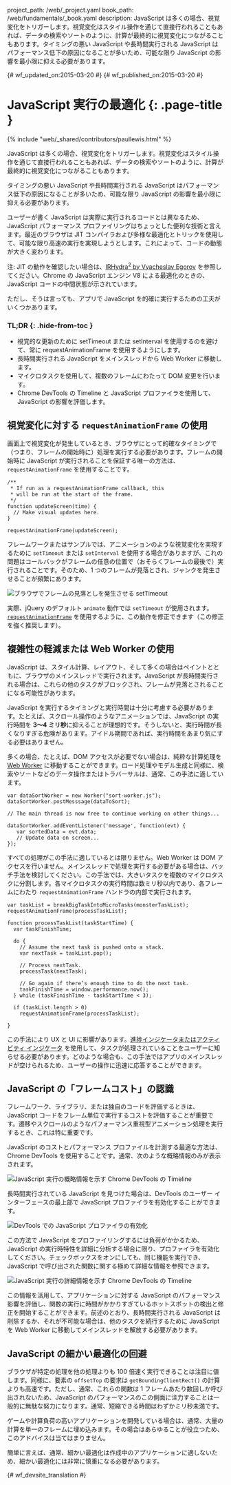 project_path: /web/_project.yaml
book_path: /web/fundamentals/_book.yaml
description: JavaScript は多くの場合、視覚変化をトリガーします。視覚変化はスタイル操作を通じて直接行われることもあれば、データの検索やソートのように、計算が最終的に視覚変化につながることもあります。タイミングの悪い JavaScript や長時間実行される JavaScript はパフォーマンス低下の原因になることが多いため、可能な限り JavaScript の影響を最小限に抑える必要があります。

{# wf_updated_on:2015-03-20 #}
{# wf_published_on:2015-03-20 #}

#  JavaScript 実行の最適化 {: .page-title }

{% include "web/_shared/contributors/paullewis.html" %}

JavaScript は多くの場合、視覚変化をトリガーします。視覚変化はスタイル操作を通じて直接行われることもあれば、データの検索やソートのように、計算が最終的に視覚変化につながることもあります。

タイミングの悪い JavaScript や長時間実行される JavaScript はパフォーマンス低下の原因になることが多いため、可能な限り JavaScript の影響を最小限に抑える必要があります。



ユーザーが書く JavaScript は実際に実行されるコードとは異なるため、JavaScript パフォーマンス プロファイリングはちょっとした便利な技術と言えます。最近のブラウザは JIT コンパイラおよび多様な最適化とトリックを使用して、可能な限り高速の実行を実現しようとします。これによって、コードの動態が大きく変わります。

注: JIT の動作を確認したい場合は、<a href='http://mrale.ph/irhydra/2/'>IRHydra<sup>2</sup> by Vyacheslav Egorov</a> を参照してください。Chrome の JavaScript エンジン V8 による最適化のときの、JavaScript コードの中間状態が示されています。

ただし、そうは言っても、アプリで JavaScript を的確に実行するための工夫がいくつかあります。

### TL;DR {: .hide-from-toc }

* 視覚的な更新のために setTimeout または setInterval を使用するのを避けて、常に requestAnimationFrame を使用するようにします。
* 長時間実行される JavaScript をメインスレッドから Web Worker に移動します。
* マイクロタスクを使用して、複数のフレームにわたって DOM 変更を行います。
* Chrome DevTools の Timeline と JavaScript プロファイラを使用して、JavaScript の影響を評価します。

## 視覚変化に対する `requestAnimationFrame` の使用

画面上で視覚変化が発生しているとき、ブラウザにとって的確なタイミングで（つまり、フレームの開始時に）処理を実行する必要があります。フレームの開始時に JavaScript が実行されることを保証する唯一の方法は、`requestAnimationFrame` を使用することです。


    /**
     * If run as a requestAnimationFrame callback, this
     * will be run at the start of the frame.
     */
    function updateScreen(time) {
      // Make visual updates here.
    }

    requestAnimationFrame(updateScreen);


フレームワークまたはサンプルでは、アニメーションのような視覚変化を実現するために `setTimeout` または `setInterval` を使用する場合がありますが、これの問題はコールバックがフレームの任意の位置で（おそらくフレームの最後で）実行されることです。そのため、1 つのフレームが見落とされ、ジャンクを発生させることが頻繁にあります。

<img src="images/optimize-javascript-execution/settimeout.jpg" alt="ブラウザでフレームの見落としを発生させる setTimeout">

実際、jQuery のデフォルト `animate` 動作では `setTimeout` が使用されます。[`requestAnimationFrame`](https://github.com/gnarf/jquery-requestAnimationFrame) を使用するように、この動作を修正できます（この修正を強く推奨します）。

## 複雑性の軽減または Web Worker の使用

JavaScript は、スタイル計算、レイアウト、そして多くの場合はペイントとともに、ブラウザのメインスレッドで実行されます。JavaScript が長時間実行される場合は、これらの他のタスクがブロックされ、フレームが見落とされることになる可能性があります。

JavaScript を実行するタイミングと実行時間は十分に考慮する必要があります。たとえば、スクロール操作のようなアニメーションでは、JavaScript の実行時間を **3～4 ミリ秒**に抑えることが理想的です。そうしないと、実行時間が長くなりすぎる危険があります。アイドル期間であれば、実行時間をあまり気にする必要はありません。

多くの場合、たとえば、DOM アクセスが必要でない場合は、純粋な計算処理を [Web Worker](https://developer.mozilla.org/en-US/docs/Web/API/Web_Workers_API/basic_usage) に移動することができます。ロード処理やモデル生成と同様に、検索やソートなどのデータ操作またはトラバーサルは、通常、この手法に適しています。


    var dataSortWorker = new Worker("sort-worker.js");
    dataSortWorker.postMesssage(dataToSort);

    // The main thread is now free to continue working on other things...

    dataSortWorker.addEventListener('message', function(evt) {
       var sortedData = evt.data;
       // Update data on screen...
    });



すべての処理がこの手法に適しているとは限りません。Web Worker は DOM アクセスを行いません。メインスレッドで処理を実行する必要がある場合は、バッチ手法を検討してください。この手法では、大きいタスクを複数のマイクロタスクに分割します。各マイクロタスクの実行時間は数ミリ秒以内であり、各フレームにわたり `requestAnimationFrame` ハンドラの内部で実行されます。


    var taskList = breakBigTaskIntoMicroTasks(monsterTaskList);
    requestAnimationFrame(processTaskList);

    function processTaskList(taskStartTime) {
      var taskFinishTime;

      do {
        // Assume the next task is pushed onto a stack.
        var nextTask = taskList.pop();

        // Process nextTask.
        processTask(nextTask);

        // Go again if there’s enough time to do the next task.
        taskFinishTime = window.performance.now();
      } while (taskFinishTime - taskStartTime < 3);

      if (taskList.length > 0)
        requestAnimationFrame(processTaskList);

    }


この手法により UX と UI に影響があります。[進捗インジケータまたはアクティビティ インジケータ](https://www.google.com/design/spec/components/progress-activity.html) を使用して、タスクが処理されていることをユーザーに知らせる必要があります。どのような場合も、この手法ではアプリのメインスレッドが空けられるため、ユーザーの操作に迅速に応答することができます。

## JavaScript の「フレームコスト」の認識

フレームワーク、ライブラリ、または独自のコードを評価するときは、JavaScript コードをフレーム単位で実行するコストを評価することが重要です。遷移やスクロールのようなパフォーマンス重視型アニメーション処理を実行するとき、これは特に重要です。

JavaScript のコストとパフォーマンス プロファイルを計測する最適な方法は、Chrome DevTools を使用することです。通常、次のような概略情報のみが表示されます。

<img src="images/optimize-javascript-execution/low-js-detail.jpg" alt="JavaScript 実行の概略情報を示す Chrome DevTools の Timeline">

長時間実行されている JavaScript を見つけた場合は、DevTools のユーザー インターフェースの最上部で JavaScript プロファイラを有効化することができます。

<img src="images/optimize-javascript-execution/js-profiler-toggle.jpg" alt="DevTools での JavaScript プロファイラの有効化">

この方法で JavaScript をプロファイリングするには負荷がかかるため、JavaScript の実行時特性を詳細に分析する場合に限り、プロファイラを有効化してください。チェックボックスをオンにしても、同じ機能を実行でき、JavaScript で呼び出された関数に関する極めて詳細な情報を参照できます。

<img src="images/optimize-javascript-execution/high-js-detail.jpg" alt="JavaScript 実行の詳細情報を示す Chrome DevTools の Timeline">

この情報を活用して、アプリケーションに対する JavaScript のパフォーマンス影響を評価し、関数の実行に時間がかかりすぎているホットスポットの検出と修正を開始することができます。前述のとおり、長時間実行される JavaScript は削除するか、それが不可能な場合は、他のタスクを続行するために JavaScript を Web Worker に移動してメインスレッドを解放する必要があります。

## JavaScript の細かい最適化の回避

ブラウザが特定の処理を他の処理よりも 100 倍速く実行できることは注目に値します。同様に、要素の `offsetTop` の要求は `getBoundingClientRect()` の計算よりも高速です。ただし、通常、これらの関数は 1 フレームあたり数回しか呼び出されないため、JavaScript のパフォーマンスのこの側面に注力することは一般的に無駄な努力になります。通常、短縮できる時間はわずかミリ秒未満です。

ゲームや計算負荷の高いアプリケーションを開発している場合は、通常、大量の計算を単一のフレームに埋め込みます。その場合はあらゆることが役立つため、このアドバイスは当てはまりません。

簡単に言えば、通常、細かい最適化は作成中のアプリケーションに適しないため、細かい最適化には非常に慎重になる必要があります。


{# wf_devsite_translation #}
